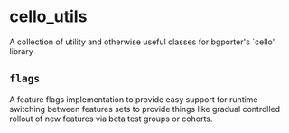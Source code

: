 # cello_utils
A collection of utility and otherwise useful classes for bgporter's `cello' library  

## `flags`

A feature flags implementation to provide easy support for runtime switching between features sets to provide things like gradual controlled rollout of new features via beta test groups or cohorts. 